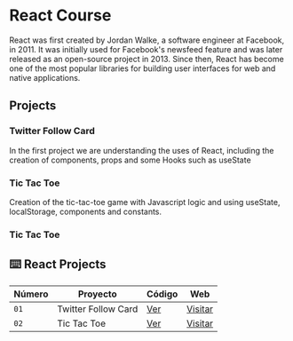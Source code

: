# React Course

React was first created by Jordan Walke, a software engineer at Facebook, in 2011. It was initially used for Facebook's newsfeed feature and was later released as an open-source project in 2013. Since then, React has become one of the most popular libraries for building user interfaces for web and native applications.

## Projects

### Twitter Follow Card

In the first project we are understanding the uses of React, including the creation of components, props and some Hooks such as useState

### Tic Tac Toe

Creation of the tic-tac-toe game with Javascript logic and using useState, localStorage, components and constants.

### Tic Tac Toe

## ⌨️ React Projects

| Número | Proyecto | Código | Web |
| --- | --- | --- | --- |
| `01` | Twitter Follow Card | [Ver](projects/01-twitter-follow-card/) | [Visitar](https://twitter-follow-card-navy.vercel.app/) |
| `02` | Tic Tac Toe | [Ver](projects/02-tic-tac-toe/) | [Visitar](https://02-tic-tac-toe.vercel.app/) |
